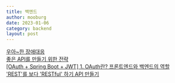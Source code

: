 ```yaml
---
title: 백엔드
author: mooburg
date: 2023-01-06
category: backend
layout: post
---
```


[우아~한 장애대응](https://techblog.woowahan.com/4886/)  
[좋은 API를 만들기 위한 전략](https://blog.naver.com/saltynut/220731839895)  
[[OAuth + Spring Boot + JWT] 1. OAuth란? 프론트엔드와 백엔드의 역할](https://velog.io/@max9106/OAuth)  
['REST'를 보다 'RESTful' 하기 API 만들기](https://pronist.tistory.com/146)


